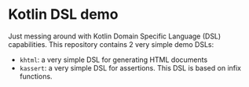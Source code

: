 # Kotlin DSL demo
Just messing around with Kotlin Domain Specific Language (DSL) capabilities.
This repository contains 2 very simple demo DSLs:
- `khtml`: a very simple DSL for generating HTML documents
- `kassert`: a very simple DSL for assertions. This DSL is based on infix functions.

